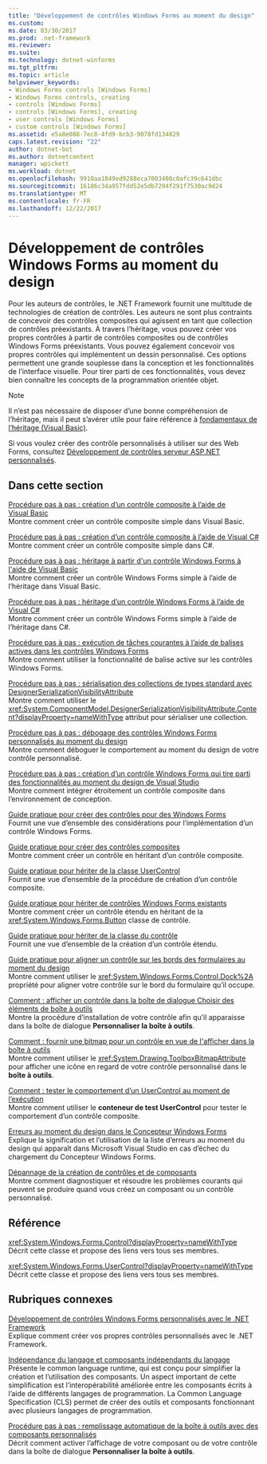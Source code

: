 ```yaml
---
title: "Développement de contrôles Windows Forms au moment du design"
ms.custom: 
ms.date: 03/30/2017
ms.prod: .net-framework
ms.reviewer: 
ms.suite: 
ms.technology: dotnet-winforms
ms.tgt_pltfrm: 
ms.topic: article
helpviewer_keywords:
- Windows Forms controls [Windows Forms]
- Windows Forms controls, creating
- controls [Windows Forms]
- controls [Windows Forms], creating
- user controls [Windows Forms]
- custom controls [Windows Forms]
ms.assetid: e5a8e088-7ec8-4fd9-bcb3-9078fd134829
caps.latest.revision: "22"
author: dotnet-bot
ms.author: dotnetcontent
manager: wpickett
ms.workload: dotnet
ms.openlocfilehash: 9910aa1849ed9288eca7003408c0afc39c641dbc
ms.sourcegitcommit: 16186c34a957fdd52e5db7294f291f7530ac9d24
ms.translationtype: MT
ms.contentlocale: fr-FR
ms.lasthandoff: 12/22/2017
---
```

# <a name="developing-windows-forms-controls-at-design-time"></a>Développement de contrôles Windows Forms au moment du design
Pour les auteurs de contrôles, le .NET Framework fournit une multitude de technologies de création de contrôles. Les auteurs ne sont plus contraints de concevoir des contrôles composites qui agissent en tant que collection de contrôles préexistants. À travers l’héritage, vous pouvez créer vos propres contrôles à partir de contrôles composites ou de contrôles Windows Forms préexistants. Vous pouvez également concevoir vos propres contrôles qui implémentent un dessin personnalisé. Ces options permettent une grande souplesse dans la conception et les fonctionnalités de l’interface visuelle. Pour tirer parti de ces fonctionnalités, vous devez bien connaître les concepts de la programmation orientée objet.  
  
> [!NOTE]
>  Il n’est pas nécessaire de disposer d’une bonne compréhension de l’héritage, mais il peut s’avérer utile pour faire référence à [fondamentaux de l’héritage (Visual Basic)](~/docs/visual-basic/programming-guide/language-features/objects-and-classes/inheritance-basics.md).  
  
 Si vous voulez créer des contrôle personnalisés à utiliser sur des Web Forms, consultez [Développement de contrôles serveur ASP.NET personnalisés](http://msdn.microsoft.com/library/fbe26c16-cff4-4089-b3dd-877411f0c0ef).  
  
## <a name="in-this-section"></a>Dans cette section  
 [Procédure pas à pas : création d’un contrôle composite à l’aide de Visual Basic](../../../../docs/framework/winforms/controls/walkthrough-authoring-a-composite-control-with-visual-basic.md)  
 Montre comment créer un contrôle composite simple dans Visual Basic.  
  
 [Procédure pas à pas : création d’un contrôle composite à l’aide de Visual C#](../../../../docs/framework/winforms/controls/walkthrough-authoring-a-composite-control-with-visual-csharp.md)  
 Montre comment créer un contrôle composite simple dans C#.  
  
 [Procédure pas à pas : héritage à partir d'un contrôle Windows Forms à l'aide de Visual Basic](../../../../docs/framework/winforms/controls/walkthrough-inheriting-from-a-windows-forms-control-with-visual-basic.md)  
 Montre comment créer un contrôle Windows Forms simple à l’aide de l’héritage dans Visual Basic.  
  
 [Procédure pas à pas : héritage d’un contrôle Windows Forms à l’aide de Visual C#](../../../../docs/framework/winforms/controls/walkthrough-inheriting-from-a-windows-forms-control-with-visual-csharp.md)  
 Montre comment créer un contrôle Windows Forms simple à l’aide de l’héritage dans C#.  
  
 [Procédure pas à pas : exécution de tâches courantes à l’aide de balises actives dans les contrôles Windows Forms](../../../../docs/framework/winforms/controls/performing-common-tasks-using-smart-tags-on-wf-controls.md)  
 Montre comment utiliser la fonctionnalité de balise active sur les contrôles Windows Forms.  
  
 [Procédure pas à pas : sérialisation des collections de types standard avec DesignerSerializationVisibilityAttribute](../../../../docs/framework/winforms/controls/serializing-collections-designerserializationvisibilityattribute.md)  
 Montre comment utiliser le <xref:System.ComponentModel.DesignerSerializationVisibilityAttribute.Content?displayProperty=nameWithType> attribut pour sérialiser une collection.  
  
 [Procédure pas à pas : débogage des contrôles Windows Forms personnalisés au moment du design](../../../../docs/framework/winforms/controls/walkthrough-debugging-custom-windows-forms-controls-at-design-time.md)  
 Montre comment déboguer le comportement au moment du design de votre contrôle personnalisé.  
  
 [Procédure pas à pas : création d’un contrôle Windows Forms qui tire parti des fonctionnalités au moment du design de Visual Studio](../../../../docs/framework/winforms/controls/creating-a-wf-control-design-time-features.md)  
 Montre comment intégrer étroitement un contrôle composite dans l’environnement de conception.  
  
 [Guide pratique pour créer des contrôles pour des Windows Forms](../../../../docs/framework/winforms/controls/how-to-author-controls-for-windows-forms.md)  
 Fournit une vue d’ensemble des considérations pour l’implémentation d’un contrôle Windows Forms.  
  
 [Guide pratique pour créer des contrôles composites](../../../../docs/framework/winforms/controls/how-to-author-composite-controls.md)  
 Montre comment créer un contrôle en héritant d’un contrôle composite.  
  
 [Guide pratique pour hériter de la classe UserControl](../../../../docs/framework/winforms/controls/how-to-inherit-from-the-usercontrol-class.md)  
 Fournit une vue d’ensemble de la procédure de création d’un contrôle composite.  
  
 [Guide pratique pour hériter de contrôles Windows Forms existants](../../../../docs/framework/winforms/controls/how-to-inherit-from-existing-windows-forms-controls.md)  
 Montre comment créer un contrôle étendu en héritant de la <xref:System.Windows.Forms.Button> classe de contrôle.  
  
 [Guide pratique pour hériter de la classe du contrôle](../../../../docs/framework/winforms/controls/how-to-inherit-from-the-control-class.md)  
 Fournit une vue d’ensemble de la création d’un contrôle étendu.  
  
 [Guide pratique pour aligner un contrôle sur les bords des formulaires au moment du design](../../../../docs/framework/winforms/controls/how-to-align-a-control-to-the-edges-of-forms-at-design-time.md)  
 Montre comment utiliser le <xref:System.Windows.Forms.Control.Dock%2A> propriété pour aligner votre contrôle sur le bord du formulaire qu’il occupe.  
  
 [Comment : afficher un contrôle dans la boîte de dialogue Choisir des éléments de boîte à outils](../../../../docs/framework/winforms/controls/how-to-display-a-control-in-the-choose-toolbox-items-dialog-box.md)  
 Montre la procédure d’installation de votre contrôle afin qu’il apparaisse dans la boîte de dialogue **Personnaliser la boîte à outils**.  
  
 [Comment : fournir une bitmap pour un contrôle en vue de l'afficher dans la boîte à outils](../../../../docs/framework/winforms/controls/how-to-provide-a-toolbox-bitmap-for-a-control.md)  
 Montre comment utiliser le <xref:System.Drawing.ToolboxBitmapAttribute> pour afficher une icône en regard de votre contrôle personnalisé dans le **boîte à outils**.  
  
 [Comment : tester le comportement d’un UserControl au moment de l’exécution](../../../../docs/framework/winforms/controls/how-to-test-the-run-time-behavior-of-a-usercontrol.md)  
 Montre comment utiliser le **conteneur de test UserControl** pour tester le comportement d’un contrôle composite.  
  
 [Erreurs au moment du design dans le Concepteur Windows Forms](../../../../docs/framework/winforms/controls/design-time-errors-in-the-windows-forms-designer.md)  
 Explique la signification et l’utilisation de la liste d’erreurs au moment du design qui apparaît dans Microsoft Visual Studio en cas d’échec du chargement du Concepteur Windows Forms.  
  
 [Dépannage de la création de contrôles et de composants](../../../../docs/framework/winforms/controls/troubleshooting-control-and-component-authoring.md)  
 Montre comment diagnostiquer et résoudre les problèmes courants qui peuvent se produire quand vous créez un composant ou un contrôle personnalisé.  
  
## <a name="reference"></a>Référence  
 <xref:System.Windows.Forms.Control?displayProperty=nameWithType>  
 Décrit cette classe et propose des liens vers tous ses membres.  
  
 <xref:System.Windows.Forms.UserControl?displayProperty=nameWithType>  
 Décrit cette classe et propose des liens vers tous ses membres.  
  
## <a name="related-sections"></a>Rubriques connexes  
 [Développement de contrôles Windows Forms personnalisés avec le .NET Framework](../../../../docs/framework/winforms/controls/developing-custom-windows-forms-controls.md)  
 Explique comment créer vos propres contrôles personnalisés avec le .NET Framework.  
  
 [Indépendance du langage et composants indépendants du langage](../../../../docs/standard/language-independence-and-language-independent-components.md)  
 Présente le common language runtime, qui est conçu pour simplifier la création et l’utilisation des composants. Un aspect important de cette simplification est l’interopérabilité améliorée entre les composants écrits à l’aide de différents langages de programmation. La Common Language Specification (CLS) permet de créer des outils et composants fonctionnant avec plusieurs langages de programmation.  
  
 [Procédure pas à pas : remplissage automatique de la boîte à outils avec des composants personnalisés](../../../../docs/framework/winforms/controls/walkthrough-automatically-populating-the-toolbox-with-custom-components.md)  
 Décrit comment activer l’affichage de votre composant ou de votre contrôle dans la boîte de dialogue **Personnaliser la boîte à outils**.
